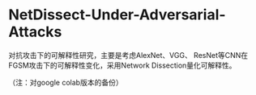 # NetDissect-Under-Adversarial-Attacks
对抗攻击下的可解释性研究，主要是考虑AlexNet、VGG、 ResNet等CNN在FGSM攻击下的可解释性变化，采用Network Dissection量化可解释性。  

（注：对google colab版本的备份）
